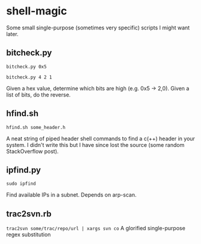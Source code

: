 # shell-magic
Some small single-purpose (sometimes very specific) scripts I might want later.

## bitcheck.py
`bitcheck.py 0x5`

`bitcheck.py 4 2 1`

Given a hex value, determine which bits are high (e.g. 0x5 -> 2,0). Given a list of bits, do the reverse.

## hfind.sh
`hfind.sh some_header.h`

A neat string of piped header shell commands to find a c(++) header in your system. I didn't write this but I have since lost the source (some random StackOverflow post).

## ipfind.py
`sudo ipfind`

Find available IPs in a subnet. Depends on arp-scan.

## trac2svn.rb
`trac2svn some/trac/repo/url | xargs svn co`
A glorified single-purpose regex substitution
